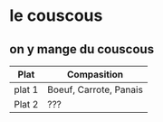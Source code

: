 # le couscous
on y mange du couscous
-------
|Plat|Compasition|
|-----|-----|
|plat 1|Boeuf, Carrote, Panais|
|Plat 2|???|
